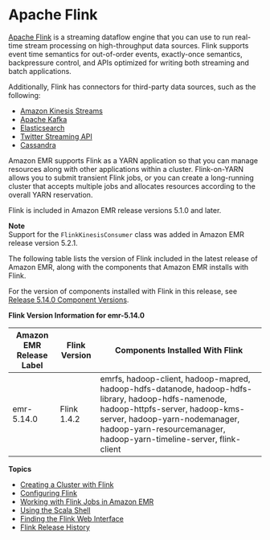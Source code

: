 # Apache Flink<a name="emr-flink"></a>

[Apache Flink](https://flink.apache.org/) is a streaming dataflow engine that you can use to run real\-time stream processing on high\-throughput data sources\. Flink supports event time semantics for out\-of\-order events, exactly\-once semantics, backpressure control, and APIs optimized for writing both streaming and batch applications\.

Additionally, Flink has connectors for third\-party data sources, such as the following:
+ [Amazon Kinesis Streams](https://ci.apache.org/projects/flink/flink-docs-master/apis/streaming/connectors/kinesis.html)
+ [Apache Kafka](https://ci.apache.org/projects/flink/flink-docs-master/apis/streaming/connectors/kafka.html)
+ [Elasticsearch](https://ci.apache.org/projects/flink/flink-docs-master/apis/streaming/connectors/elasticsearch2.html)
+ [Twitter Streaming API](https://ci.apache.org/projects/flink/flink-docs-release-1.2/dev/connectors/twitter.html)
+ [Cassandra](https://ci.apache.org/projects/flink/flink-docs-master/apis/streaming/connectors/cassandra.html)

Amazon EMR supports Flink as a YARN application so that you can manage resources along with other applications within a cluster\. Flink\-on\-YARN allows you to submit transient Flink jobs, or you can create a long\-running cluster that accepts multiple jobs and allocates resources according to the overall YARN reservation\.

Flink is included in Amazon EMR release versions 5\.1\.0 and later\.

**Note**  
Support for the `FlinkKinesisConsumer` class was added in Amazon EMR release version 5\.2\.1\.

The following table lists the version of Flink included in the latest release of Amazon EMR, along with the components that Amazon EMR installs with Flink\.

For the version of components installed with Flink in this release, see [Release 5\.14\.0 Component Versions](emr-release-5x.md#emr-5140-release)\.


**Flink Version Information for emr\-5\.14\.0**  

| Amazon EMR Release Label | Flink Version | Components Installed With Flink | 
| --- | --- | --- | 
| emr\-5\.14\.0 | Flink 1\.4\.2 | emrfs, hadoop\-client, hadoop\-mapred, hadoop\-hdfs\-datanode, hadoop\-hdfs\-library, hadoop\-hdfs\-namenode, hadoop\-httpfs\-server, hadoop\-kms\-server, hadoop\-yarn\-nodemanager, hadoop\-yarn\-resourcemanager, hadoop\-yarn\-timeline\-server, flink\-client | 

**Topics**
+ [Creating a Cluster with Flink](flink-create-cluster.md)
+ [Configuring Flink](flink-configure.md)
+ [Working with Flink Jobs in Amazon EMR](flink-jobs.md)
+ [Using the Scala Shell](flink-scala.md)
+ [Finding the Flink Web Interface](flink-web-interface.md)
+ [Flink Release History](Flink-release-history.md)